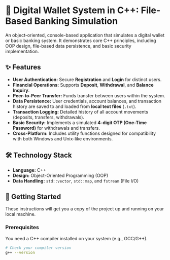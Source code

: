 # 🏦 Digital Wallet System in C++: File-Based Banking Simulation

An object-oriented, console-based application that simulates a digital wallet or basic banking system. It demonstrates core C++ principles, including OOP design, file-based data persistence, and basic security implementation.

## ✨ Features

* **User Authentication:** Secure **Registration** and **Login** for distinct users.
* **Financial Operations:** Supports **Deposit**, **Withdrawal**, and **Balance Inquiry**.
* **Peer-to-Peer Transfer:** Funds transfer between users within the system.
* **Data Persistence:** User credentials, account balances, and transaction history are saved to and loaded from **local text files** (`.txt`).
* **Transaction Logging:** Detailed history of all account movements (deposits, transfers, withdrawals).
* **Basic Security:** Implements a simulated **4-digit OTP (One-Time Password)** for withdrawals and transfers.
* **Cross-Platform:** Includes utility functions designed for compatibility with both Windows and Unix-like environments.

## 🛠️ Technology Stack

* **Language:** C++
* **Design:** Object-Oriented Programming (OOP)
* **Data Handling:** `std::vector`, `std::map`, and `fstream` (File I/O)

## 🚀 Getting Started

These instructions will get you a copy of the project up and running on your local machine.

### Prerequisites

You need a C++ compiler installed on your system (e.g., GCC/G++).

```bash
# Check your compiler version
g++ --version